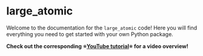 # large_atomic

Welcome to the documentation for the `large_atomic` code! Here you will find everything you need to get started with your own Python package.

**Check out the corresponding ⭐[YouTube tutorial](https://www.youtube.com/watch?v=th2CqJ6oBuM)⭐ for a video overview!**
